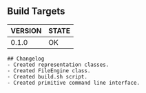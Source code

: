 ## Build Targets
|VERSION|STATE|
|---|---|
|0.1.0|OK|

```
## Changelog
- Created representation classes.
- Created FileEngine class.
- Created build.sh script.
- Created primitive command line interface.
```
